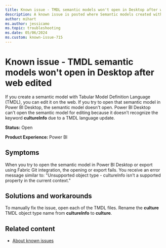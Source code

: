 ```yaml
---
title: Known issue - TMDL semantic models won't open in Desktop after web edited
description: A known issue is posted where Semantic models created with TMDL won't open in Desktop after being edited in the service.
author: mihart
ms.author: jessicamo
ms.topic: troubleshooting
ms.date: 05/06/2024
ms.custom: known-issue-715
---
```


# Known issue - TMDL semantic models won't open in Desktop after web edited

If you create a semantic model with Tabular Model Definition Language (TMDL), you can edit it on the web. If you try to open that semantic model in Power BI Desktop, the semantic model doesn't open. Power BI Desktop can't open the semantic model for editing because it doesn’t recognize the keyword **cultureInfo** due to a TMDL language update.

**Status:** Open

**Product Experience:** Power BI

## Symptoms

When you try to open the semantic model in Power BI Desktop or export using Fabric Git integration, the opening or export fails. You receive an error message similar to: "Unsupported object type - cultureInfo isn't a supported property in the current context."

## Solutions and workarounds

To manually fix the issue, open each of the TMDL files. Rename the **culture** TMDL object type name from **cultureInfo** to **culture**.

## Related content

- [About known issues](https://support.fabric.microsoft.com/known-issues) 
